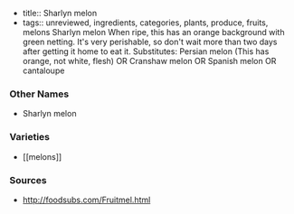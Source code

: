 - title:: Sharlyn melon
- tags:: unreviewed, ingredients, categories, plants, produce, fruits, melons
Sharlyn melon When ripe, this has an orange background with green netting. It's very perishable, so don't wait more than two days after getting it home to eat it. Substitutes: Persian melon (This has orange, not white, flesh) OR Cranshaw melon OR Spanish melon OR cantaloupe

### Other Names

* Sharlyn melon

### Varieties

* [[melons]]

### Sources
* http://foodsubs.com/Fruitmel.html
